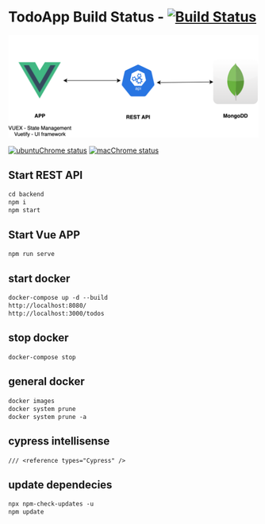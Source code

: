 # TodoApp Build Status - [![Build Status](https://github.com/johnmorrisQADeveloper/013_vue_vuex_mongo_express/workflows/main/badge.svg)](https://github.com/johnmorrisQADeveloper/013_vue_vuex_mongo_express/actions)


![Image description](src/assets/archvuexmongoexpress.png)



 [![ubuntuChrome status](https://github.com/johnmorrisQADeveloper/013_vue_vuex_mongo_express/workflows/ubuntuChrome/badge.svg?branch=master)](.github/workflows/ubuntuChrome.yml)  [![macChrome status](https://github.com/johnmorrisQADeveloper/013_vue_vuex_mongo_express/workflows/zap/badge.svg?branch=master)](.github/workflows/zap.yml) 


## Start REST API
```
cd backend
npm i
npm start
```

## Start Vue APP
```
npm run serve
```

## start docker 
```
docker-compose up -d --build
http://localhost:8080/
http://localhost:3000/todos
```

## stop docker
```
docker-compose stop
```

## general docker
```
docker images
docker system prune
docker system prune -a

```

## cypress intellisense
```
/// <reference types="Cypress" />
```

## update dependecies
```
npx npm-check-updates -u
npm update
```

